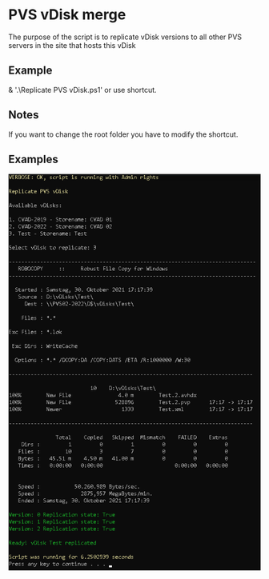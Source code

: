 # PVS vDisk merge
The purpose of the script is to replicate vDisk versions to all other PVS servers in the site that hosts this vDisk

## Example
& '.\Replicate PVS vDisk.ps1' or use shortcut.

## Notes
If you want to change the root folder you have to modify the shortcut.
## Examples
![Versions](https://github.com/Mohrpheus78/Citrix/blob/main/PVS%20Admin%20Toolkit/vDisk%20Replication/Images/PVS-Replication.png)